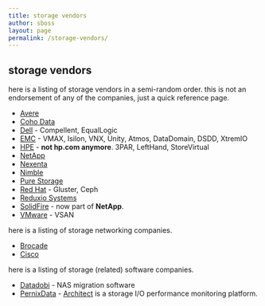 ```yaml
---
title: storage vendors
author: sboss
layout: page
permalink: /storage-vendors/
---
```


## storage vendors

here is a listing of storage vendors in a semi-random order.  this is not an endorsement of any of the companies, just a quick reference page.

* [Avere]( http://averesystems.com )
* [Coho Data]( http://cohodata.com )
* [Dell]( http://dell.com ) - Compellent, EqualLogic
* [EMC]( http://emc.com ) - VMAX, Isilon, VNX, Unity, Atmos, DataDomain, DSDD, XtremIO
* [HPE]( http://hpe.com ) - **not hp.com anymore**. 3PAR, LeftHand, StoreVirtual
* [NetApp]( http://netapp.com )
* [Nexenta]( http://nexenta.com )
* [Nimble]( http://nimblestorage.com )
* [Pure Storage]( http://purestorage.com )
* [Red Hat]( http://redhat.com ) - Gluster, Ceph
* [Reduxio Systems]( http://reduxio.com )
* [SolidFire]( http://solidfire.com ) - now part of **NetApp**.
* [VMware]( http://vmware.com ) - VSAN

here is a listing of storage networking companies.

* [Brocade]( http://brocade.com )
* [Cisco]( http://cisco.com )

here is a listing of storage (related) software companies.

* [Datadobi]( http://datadobi.com ) - NAS migration software
* [PernixData]( http://pernixdata.com) - [Architect]( http://pernixdata.com/pernixdata-architect-software ) is a storage I/O performance monitoring platform.
